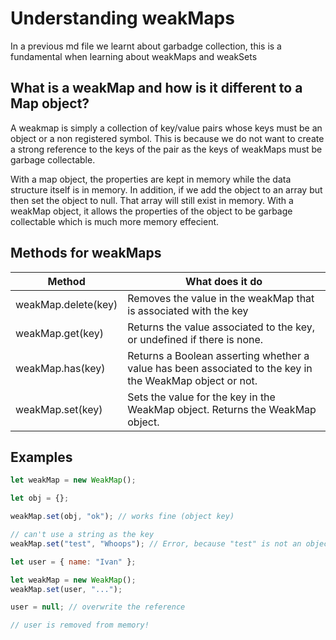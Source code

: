 # Understanding weakMaps

In a previous md file we learnt about garbadge collection, this is a fundamental when learning about weakMaps and weakSets

## What is a weakMap and how is it different to a Map object?

A weakmap is simply a collection of key/value pairs whose keys must be an object or a non registered symbol. This is because we do not want to create a strong reference to the keys of the pair as the keys of weakMaps must be garbage collectable. 

With a map object, the properties are kept in memory while the data structure itself is in memory. In addition, if we add the object to an array but then set the object to null. That array will still exist in memory. With a weakMap object, it allows the properties of the object to be garbage collectable which is much more memory effecient.

## Methods for weakMaps

| Method | What does it do|
| ---|--- |
| weakMap.delete(key) | Removes the value in the weakMap that is associated with the key|
| weakMap.get(key) | Returns the value associated to the key, or undefined if there is none. |
| weakMap.has(key) | Returns a Boolean asserting whether a value has been associated to the key in the WeakMap object or not. |
| weakMap.set(key) | Sets the value for the key in the WeakMap object. Returns the WeakMap object. |

## Examples
```js
let weakMap = new WeakMap();

let obj = {};

weakMap.set(obj, "ok"); // works fine (object key)

// can't use a string as the key
weakMap.set("test", "Whoops"); // Error, because "test" is not an object

```

```js
let user = { name: "Ivan" };

let weakMap = new WeakMap();
weakMap.set(user, "...");

user = null; // overwrite the reference

// user is removed from memory!
```
